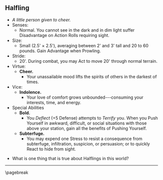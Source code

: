 ## Halfling

- *A little person given to cheer.*
- Senses:
    - Normal. You cannot see in the dark and in dim light suffer Disadvantage on Action Rolls requiring sight.
- Size:
    - Small (2.5' × 2.5'), averaging between 2' and 3' tall and 20 to 60 pounds. Gain Advantage when Prowling.
- Stride:
    - 20'. During combat, you may Act to move 20' through normal terrain.
- Virtue:
    - **Cheer.**
        - Your unassailable mood lifts the spirits of others in the darkest of times.
- Vice:
    - **Indolence.**
        - Your love of comfort grows unbounded---consuming your interests, time, and energy.
- Special Abilities
    - **Bold.**
        - You *Deflect* (+5 Defense) attempts to *Terrify* you. When you Push Yourself in awkward, difficult, or social situations with those above your station, gain all the benefits of Pushing Yourself.
    - **Subterfuge.**
        - You may expend one Stress to resist a consequence from subterfuge, infiltration, suspicion, or persuasion; or to quickly React to hide from sight.
* What is one thing that is true about Halflings in this world?

* * * * * * * * * * * * * * * * * * * * * * * * * * * * * * * * * * * * * * * *

\pagebreak
